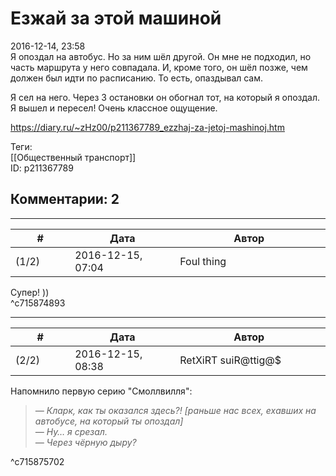 Езжай за этой машиной
=====================

  
2016-12-14, 23:58  
 Я опоздал на автобус. Но за ним шёл другой. Он мне не подходил, но часть маршрута у него совпадала. И, кроме того, он шёл позже, чем должен был идти по расписанию. То есть, опаздывал сам.   
   
 Я сел на него. Через 3 остановки он обогнал тот, на который я опоздал. Я вышел и пересел! Очень классное ощущение.   
  
<https://diary.ru/~zHz00/p211367789_ezzhaj-za-jetoj-mashinoj.htm>  
  
Теги:  
[[Общественный транспорт]]  
ID: p211367789  


Комментарии: 2
--------------

  


---



|         #         |              Дата              |                     Автор                     |           ID           |
| --- | --- | --- | --- |
| (1/2) | 2016-12-15, 07:04 | Foul thing | c715874893 |

  
 Супер! ))   
 ^c715874893

---



|         #         |              Дата              |                     Автор                     |           ID           |
| --- | --- | --- | --- |
| (2/2) | 2016-12-15, 08:38 | RetXiRT suiR@ttig@$ | c715875702 |

  
  Напомнило первую серию "Смоллвилля":   
 
>   *— Кларк, как ты оказался здесь?!  [раньше нас всех, ехавших на автобусе, на который ты опоздал]    
>  — Ну… я срезал.   
>  — Через чёрную дыру?*  

    
 ^c715875702